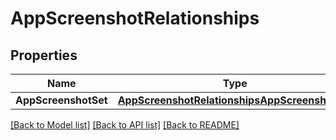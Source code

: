 # AppScreenshotRelationships

## Properties

Name | Type | Description | Notes
------------ | ------------- | ------------- | -------------
**AppScreenshotSet** | [**AppScreenshotRelationshipsAppScreenshotSet**](AppScreenshot_relationships_appScreenshotSet.md) |  | [optional] 

[[Back to Model list]](../README.md#documentation-for-models) [[Back to API list]](../README.md#documentation-for-api-endpoints) [[Back to README]](../README.md)


